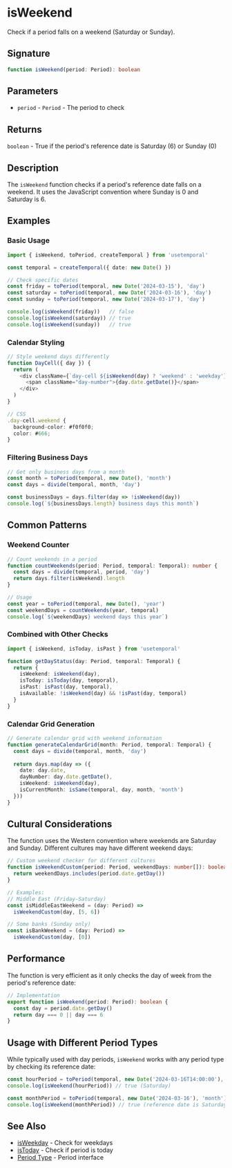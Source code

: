 # isWeekend

Check if a period falls on a weekend (Saturday or Sunday).

## Signature

```typescript
function isWeekend(period: Period): boolean
```

## Parameters

- `period` - `Period` - The period to check

## Returns

`boolean` - True if the period's reference date is Saturday (6) or Sunday (0)

## Description

The `isWeekend` function checks if a period's reference date falls on a weekend. It uses the JavaScript convention where Sunday is 0 and Saturday is 6.

## Examples

### Basic Usage

```typescript
import { isWeekend, toPeriod, createTemporal } from 'usetemporal'

const temporal = createTemporal({ date: new Date() })

// Check specific dates
const friday = toPeriod(temporal, new Date('2024-03-15'), 'day')
const saturday = toPeriod(temporal, new Date('2024-03-16'), 'day')
const sunday = toPeriod(temporal, new Date('2024-03-17'), 'day')

console.log(isWeekend(friday))   // false
console.log(isWeekend(saturday)) // true
console.log(isWeekend(sunday))   // true
```

### Calendar Styling

```typescript
// Style weekend days differently
function DayCell({ day }) {
  return (
    <div className={`day-cell ${isWeekend(day) ? 'weekend' : 'weekday'}`}>
      <span className="day-number">{day.date.getDate()}</span>
    </div>
  )
}

// CSS
.day-cell.weekend {
  background-color: #f0f0f0;
  color: #666;
}
```

### Filtering Business Days

```typescript
// Get only business days from a month
const month = toPeriod(temporal, new Date(), 'month')
const days = divide(temporal, month, 'day')

const businessDays = days.filter(day => !isWeekend(day))
console.log(`${businessDays.length} business days this month`)
```

## Common Patterns

### Weekend Counter

```typescript
// Count weekends in a period
function countWeekends(period: Period, temporal: Temporal): number {
  const days = divide(temporal, period, 'day')
  return days.filter(isWeekend).length
}

// Usage
const year = toPeriod(temporal, new Date(), 'year')
const weekendDays = countWeekends(year, temporal)
console.log(`${weekendDays} weekend days this year`)
```

### Combined with Other Checks

```typescript
import { isWeekend, isToday, isPast } from 'usetemporal'

function getDayStatus(day: Period, temporal: Temporal) {
  return {
    isWeekend: isWeekend(day),
    isToday: isToday(day, temporal),
    isPast: isPast(day, temporal),
    isAvailable: !isWeekend(day) && !isPast(day, temporal)
  }
}
```

### Calendar Grid Generation

```typescript
// Generate calendar grid with weekend information
function generateCalendarGrid(month: Period, temporal: Temporal) {
  const days = divide(temporal, month, 'day')
  
  return days.map(day => ({
    date: day.date,
    dayNumber: day.date.getDate(),
    isWeekend: isWeekend(day),
    isCurrentMonth: isSame(temporal, day, month, 'month')
  }))
}
```

## Cultural Considerations

The function uses the Western convention where weekends are Saturday and Sunday. Different cultures may have different weekend days:

```typescript
// Custom weekend checker for different cultures
function isWeekendCustom(period: Period, weekendDays: number[]): boolean {
  return weekendDays.includes(period.date.getDay())
}

// Examples:
// Middle East (Friday-Saturday)
const isMiddleEastWeekend = (day: Period) => 
  isWeekendCustom(day, [5, 6])

// Some banks (Sunday only)
const isBankWeekend = (day: Period) => 
  isWeekendCustom(day, [0])
```

## Performance

The function is very efficient as it only checks the day of week from the period's reference date:

```typescript
// Implementation
export function isWeekend(period: Period): boolean {
  const day = period.date.getDay()
  return day === 0 || day === 6
}
```

## Usage with Different Period Types

While typically used with day periods, `isWeekend` works with any period type by checking its reference date:

```typescript
const hourPeriod = toPeriod(temporal, new Date('2024-03-16T14:00:00'), 'hour')
console.log(isWeekend(hourPeriod)) // true (Saturday)

const monthPeriod = toPeriod(temporal, new Date('2024-03-16'), 'month')
console.log(isWeekend(monthPeriod)) // true (reference date is Saturday)
```

## See Also

- [isWeekday](/api/utilities/is-weekday) - Check for weekdays
- [isToday](/api/utilities/is-today) - Check if period is today
- [Period Type](/api/types/period) - Period interface